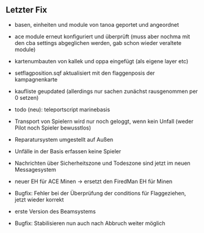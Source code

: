 ## Letzter Fix
- basen, einheiten und module von tanoa geportet und angeordnet
- ace module erneut konfiguriert und überprüft (muss aber nochma mit den cba settings abgeglichen werden, gab schon wieder veraltete module)
- kartenumbauten von kallek und oppa eingefügt (als eigene layer etc)
- setflagposition.sqf aktualisiert mit den flaggenposis der kampagnenkarte
- kaufliste geupdated (allerdings nur sachen zunächst rausgenommen per 0 setzen)
- todo (neu): teleportscript marinebasis

- Transport von Spielern wird nur noch geloggt, wenn kein Unfall (weder Pilot noch Spieler bewusstlos)
- Reparatursystem umgestellt auf Außen
- Unfälle in der Basis erfassen keine Spieler
- Nachrichten über Sicherheitszone und Todeszone sind jetzt im neuen Messagesystem
- neuer EH für ACE Minen -> ersetzt den FiredMan EH für Minen
- Bugfix: Fehler bei der Überprüfung der conditions für Flaggeziehen, jetzt wieder korrekt
- erste Version des Beamsystems
- Bugfix: Stabilisieren nun auch nach Abbruch weiter möglich
